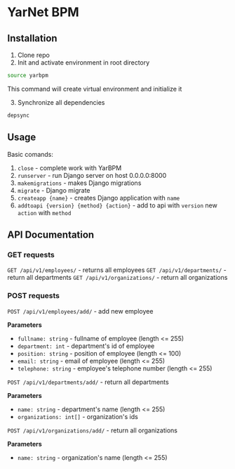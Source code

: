 # YarNet BPM

## Installation

1. Clone repo
2. Init and activate environment in root directory

```bash
source yarbpm
```

This command will create virtual environment and initialize it

3. Synchronize all dependencies

```bash
depsync
```

## Usage

Basic comands:

1. `close` - complete work with YarBPM
2. `runserver` - run Django server on host 0.0.0.0:8000
3. `makemigrations` - makes Django migrations
4. `migrate` - Django migrate
5. `createapp {name}` - creates Django application with `name`
6. `addtoapi {version} {method} {action}` - add to api with `version` new `action` with `method`

## API Documentation

### GET requests

`GET /api/v1/employees/` - returns all employees
`GET /api/v1/departments/` - return all departments
`GET /api/v1/organizations/` - return all organizations

### POST requests

`POST /api/v1/employees/add/` - add new employee

  **Parameters**
  - `fullname: string` - fullname of employee (length <= 255)
  - `department: int` - department's id of employee
  - `position: string` - position of employee (length <= 100)
  - `email: string` - email of employee (length <= 255)
  - `telephone: string` - employee's telephone number (length <= 255)

`POST /api/v1/departments/add/` - return all departments

  **Parameters**
  - `name: string` - department's name (length <= 255)
  - `organizations: int[]` - organization's ids

`POST /api/v1/organizations/add/` - return all organizations

  **Parameters**
  - `name: string` - organization's name (length <= 255)